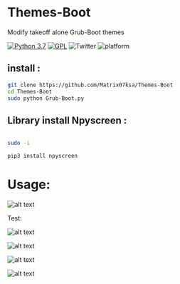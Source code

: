 # Themes-Boot
Modify takeoff alone Grub-Boot themes 


[![Python 3.7](https://img.shields.io/badge/Python-3.7-blue.svg)](http://www.python.org/download/)
[![GPL](https://img.shields.io/badge/GPL-V3.0-red.svg)](https://www.gnu.org/licenses/gpl-3.0.html)
![Twitter](https://img.shields.io/twitter/follow/Matrix0700.svg?style=social&label=Follow)
![platform](https://img.shields.io/badge/Gnu-Linux-red)
## install :
```bash
git clone https://github.com/Matrix07ksa/Themes-Boot
cd Themes-Boot
sudo python Grub-Boot.py
```

## Library install Npyscreen :
```bash

sudo -i

pip3 install npyscreen
```

# Usage:
![alt text](https://media.giphy.com/media/low0CrPJzYKJRa6L39/giphy.gif)


 Test:

![alt text](https://raw.githubusercontent.com/Matrix07ksa/Themes-Boot/master/grub-boot-test/grub-ksa.png)

![alt text](https://raw.githubusercontent.com/Matrix07ksa/Themes-Boot/master/grub-boot-test/Grub_boot.png)

![alt text](https://raw.githubusercontent.com/Matrix07ksa/Themes-Boot/master/grub-boot-test/grub-boot.png)

![alt text](https://raw.githubusercontent.com/Matrix07ksa/Themes-Boot/master/grub-boot-test/hejab.png)
